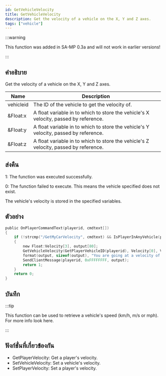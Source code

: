 ```yaml
---
id: GetVehicleVelocity
title: GetVehicleVelocity
description: Get the velocity of a vehicle on the X, Y and Z axes.
tags: ["vehicle"]
---
```


:::warning

This function was added in SA-MP 0.3a and will not work in earlier versions!

:::

## คำอธิบาย

Get the velocity of a vehicle on the X, Y and Z axes.

| Name      | Description                                                                          |
| --------- | ------------------------------------------------------------------------------------ |
| vehicleid | The ID of the vehicle to get the velocity of.                                        |
| &Float:x  | A float variable in to which to store the vehicle's X velocity, passed by reference. |
| &Float:y  | A float variable in to which to store the vehicle's Y velocity, passed by reference. |
| &Float:z  | A float variable in to which to store the vehicle's Z velocity, passed by reference. |

## ส่งคืน

1: The function was executed successfully.

0: The function failed to execute. This means the vehicle specified does not exist.

The vehicle's velocity is stored in the specified variables.

## ตัวอย่าง

```c
public OnPlayerCommandText(playerid, cmdtext[])
{
    if (!strcmp("/GetMyCarVelocity", cmdtext) && IsPlayerInAnyVehicle(playerid))
    {
        new Float:Velocity[3], output[80];
        GetVehicleVelocity(GetPlayerVehicleID(playerid), Velocity[0], Velocity[1], Velocity[2]);
        format(output, sizeof(output), "You are going at a velocity of X%f, Y%f, Z%f", Velocity[0], Velocity[1], Velocity[2]);
        SendClientMessage(playerid, 0xFFFFFFFF, output);
        return 1;
    }
    return 0;
}
```

## บันทึก

:::tip

This function can be used to retrieve a vehicle's speed (km/h, m/s or mph). For more info look here.

:::

## ฟังก์ชั่นที่เกี่ยวข้องกัน

- GetPlayerVelocity: Get a player's velocity.
- SetVehicleVelocity: Set a vehicle's velocity.
- SetPlayerVelocity: Set a player's velocity.
